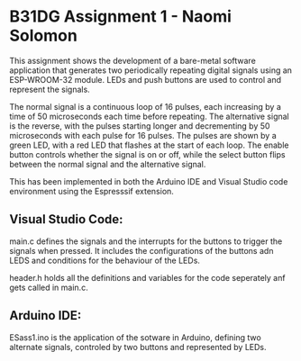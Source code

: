 # B31DG Assignment 1 - Naomi Solomon

This assignment shows the development of a bare-metal software application that generates two periodically repeating digital signals using an ESP-WROOM-32 module. LEDs and push buttons are used to control and represent the signals.

The normal signal is a continuous loop of 16 pulses, each increasing by a time of 50 microseconds each time before repeating. The alternative signal is the reverse, with the pulses starting longer and decrementing by 50 microseconds with each pulse for 16 pulses. The pulses are shown by a green LED, with a red LED that flashes at the start of each loop. The enable button controls whether the signal is on or off, while the select button flips between the normal signal and the alternative signal.

This has been implemented in both the Arduino IDE and Visual Studio code environment using the Espresssif extension.

## Visual Studio Code:
main.c defines the signals and the interrupts for the buttons to trigger the signals when pressed. It includes the configurations of the buttons adn LEDS and conditions for the behaviour of the LEDs.

header.h holds all the definitions and variables for the code seperately anf gets called in main.c.

## Arduino IDE:
ESass1.ino is the application of the sotware in Arduino, defining two alternate signals, controled by two buttons and represented by LEDs.

